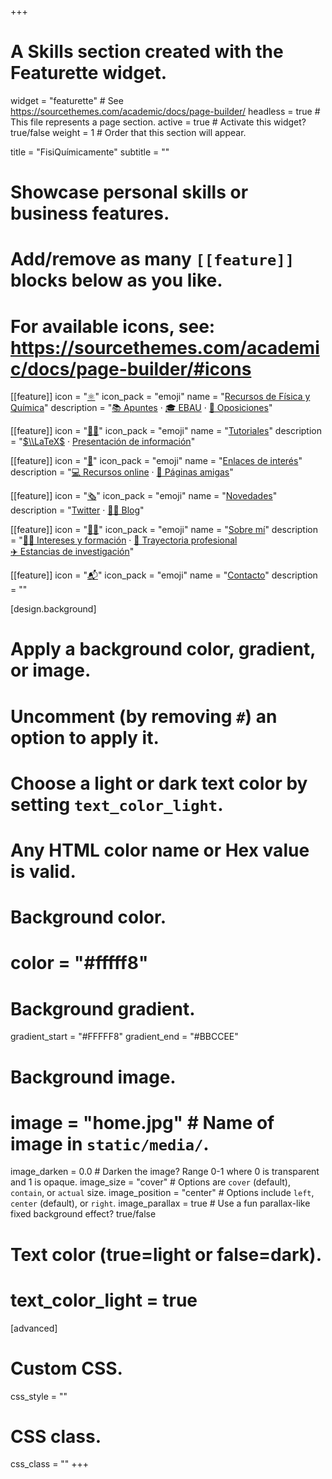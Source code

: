 +++
# A Skills section created with the Featurette widget.
widget = "featurette"  # See https://sourcethemes.com/academic/docs/page-builder/
headless = true  # This file represents a page section.
active = true  # Activate this widget? true/false
weight = 1  # Order that this section will appear.

title = "FisiQuímicamente"
subtitle = ""

# Showcase personal skills or business features.
# 
# Add/remove as many `[[feature]]` blocks below as you like.
# 
# For available icons, see: https://sourcethemes.com/academic/docs/page-builder/#icons

[[feature]]
  icon = "[⚛️](recursos-fisica-quimica/)"
  icon_pack = "emoji"
  name = "[Recursos de Física y Química](recursos-fisica-quimica/)"
  description = "[📚 Apuntes](recursos-fisica-quimica/apuntes) · [🎓 EBAU](recursos-fisica-quimica/ebau) · [📝 Oposiciones](recursos-fisica-quimica/oposiciones)"  
  
[[feature]]
  icon = "[👐🏼](tutoriales/)"
  icon_pack = "emoji"
  name = "[Tutoriales](tutoriales/)"
  description = "[$\\LaTeX$](tutoriales/latex) · [Presentación de información](tutoriales/presentacion-informacion)"
  
[[feature]]
  icon = "[🔗](enlaces-interes/)"
  icon_pack = "emoji"
  name = "[Enlaces de interés](enlaces-interes/)"
  description = "[💻 Recursos online](enlaces-interes/recursos-online) · [🤗 Páginas amigas](enlaces-interes/paginas-amigas)"
  
[[feature]]
  icon = "[🗞️](#novedades)"
  icon_pack = "emoji"
  name = "[Novedades](#novedades)"
  description = "[Twitter](#novedades) · [✍🏼 Blog](post/)"
  
[[feature]]
  icon = "[👨‍🔬](sobre-mi/)‍"
  icon_pack = "emoji"
  name = "[Sobre mí](sobre-mi/)"
  description = "[👨‍🎓 Intereses y formación](sobre-mi/intereses-formacion) · [👣 Trayectoria profesional](sobre-mi/trayectoria-profesional) <br> [✈️ Estancias de investigación](sobre-mi/estancias-investigacion)"
  
[[feature]]
  icon = "[📬](#contacto)"
  icon_pack = "emoji"
  name = "[Contacto](#contacto)"
  description = ""  

[design.background]
  # Apply a background color, gradient, or image.
  #   Uncomment (by removing `#`) an option to apply it.
  #   Choose a light or dark text color by setting `text_color_light`.
  #   Any HTML color name or Hex value is valid.
  
  # Background color.
  # color = "#fffff8"
  
  # Background gradient.
  gradient_start = "#FFFFF8"
  gradient_end = "#BBCCEE"
  
  # Background image.
  # image = "home.jpg"  # Name of image in `static/media/`.
  image_darken = 0.0  # Darken the image? Range 0-1 where 0 is transparent and 1 is opaque.
  image_size = "cover"  #  Options are `cover` (default), `contain`, or `actual` size.
  image_position = "center"  # Options include `left`, `center` (default), or `right`.
  image_parallax = true  # Use a fun parallax-like fixed background effect? true/false

  # Text color (true=light or false=dark).
  # text_color_light = true    

[advanced]
 # Custom CSS. 
 css_style = ""
 
 # CSS class.
 css_class = ""
+++
